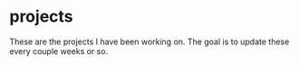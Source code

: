 # projects

These are the projects I have been working on. The goal is to update these every couple weeks or so.
